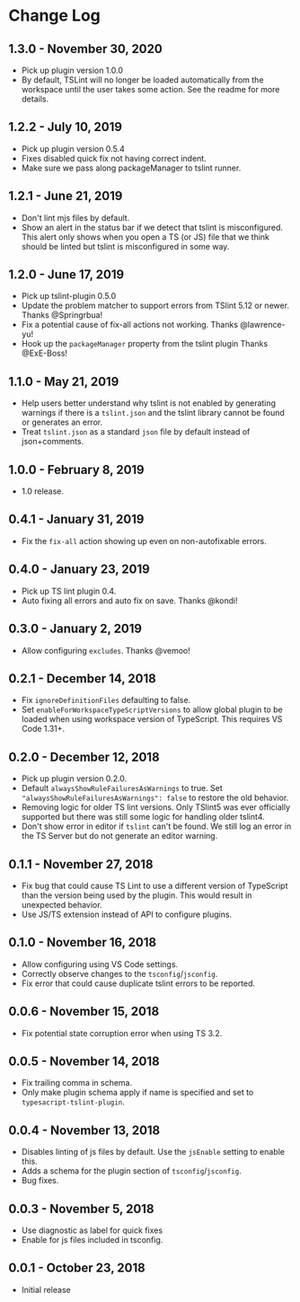 # Change Log

## 1.3.0 - November 30, 2020
- Pick up plugin version 1.0.0
- By default, TSLint will no longer be loaded automatically from the workspace until the user takes some action. See the readme for more details.

## 1.2.2 - July 10, 2019
- Pick up plugin version 0.5.4
- Fixes disabled quick fix not having correct indent.
- Make sure we pass along packageManager to tslint runner.

## 1.2.1 - June 21, 2019
- Don't lint mjs files by default.
- Show an alert in the status bar if we detect that tslint is misconfigured. This alert only shows when you open a TS (or JS) file that we think should be linted but tslint is misconfigured in some way. 

## 1.2.0 - June 17, 2019
- Pick up tslint-plugin 0.5.0
- Update the problem matcher to support errors from TSlint 5.12 or newer. Thanks @Springrbua!
- Fix a potential cause of fix-all actions not working. Thanks @lawrence-yu!
- Hook up the `packageManager` property from the tslint plugin Thanks @ExE-Boss!

## 1.1.0 - May 21, 2019
- Help users better understand why tslint is not enabled by generating warnings if there is a `tslint.json` and the tslint library cannot be found or generates an error.
- Treat `tslint.json` as a standard `json` file by default instead of json+comments.

## 1.0.0 - February 8, 2019
- 1.0 release.

## 0.4.1 - January 31, 2019
- Fix the `fix-all` action showing up even on non-autofixable errors.

## 0.4.0 - January 23, 2019
- Pick up TS lint plugin 0.4.
- Auto fixing all errors and auto fix on save. Thanks @kondi!

## 0.3.0 - January 2, 2019
- Allow configuring `excludes`. Thanks @vemoo!

## 0.2.1 - December 14, 2018
- Fix `ignoreDefinitionFiles` defaulting to false.
- Set `enableForWorkspaceTypeScriptVersions` to allow global plugin to be loaded when using workspace version of TypeScript. This requires VS Code 1.31+.

## 0.2.0 - December 12, 2018
- Pick up plugin version 0.2.0.
- Default `alwaysShowRuleFailuresAsWarnings` to true. Set `"alwaysShowRuleFailuresAsWarnings": false` to restore the old behavior.
- Removing logic for older TS lint versions. Only TSlint5 was ever officially supported but there was still some logic for handling older tslint4.
- Don't show error in editor if `tslint` can't be found. We still log an error in the TS Server but do not generate an editor warning.

## 0.1.1 - November 27, 2018
- Fix bug that could cause TS Lint to use a different version of TypeScript than the version being used by the plugin. This would result in unexpected behavior.
- Use JS/TS extension instead of API to configure plugins.

## 0.1.0 - November 16, 2018
- Allow configuring using VS Code settings.
- Correctly observe changes to the `tsconfig`/`jsconfig`.
- Fix error that could cause duplicate tslint errors to be reported.

## 0.0.6 - November 15, 2018
- Fix potential state corruption error when using TS 3.2.

## 0.0.5 - November 14, 2018
- Fix trailing comma in schema. 
- Only make plugin schema apply if name is specified and set to `typesacript-tslint-plugin`.

## 0.0.4 - November 13, 2018
- Disables linting of js files by default. Use the `jsEnable` setting to enable this.
- Adds a schema for the plugin section of `tsconfig`/`jsconfig`.
- Bug fixes.

## 0.0.3 - November 5, 2018
- Use diagnostic as label for quick fixes
- Enable for js files included in tsconfig.

## 0.0.1 - October 23, 2018
- Initial release
